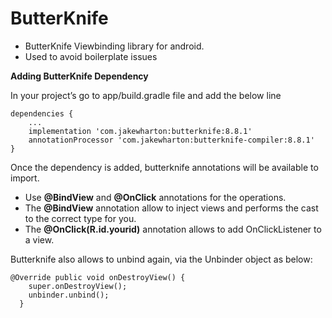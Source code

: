 # ButterKnife
- ButterKnife Viewbinding library for android.
- Used to avoid boilerplate issues

**Adding ButterKnife Dependency**

In your project’s go to app/build.gradle file and
add the below line

```
dependencies {
    ...
    implementation 'com.jakewharton:butterknife:8.8.1'
    annotationProcessor 'com.jakewharton:butterknife-compiler:8.8.1'
}
```

Once the dependency is added, butterknife annotations will be available to import.
- Use **@BindView** and **@OnClick** annotations for the operations.
- The **@BindView** annotation allow to inject views and performs the cast to the correct type for you.
- The **@OnClick(R.id.yourid)** annotation allows to add OnClickListener to a view. 

Butterknife also allows to unbind again, via the Unbinder object as below:

```
@Override public void onDestroyView() {
    super.onDestroyView();
    unbinder.unbind();
  }
  ```

